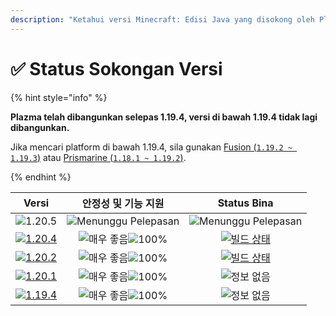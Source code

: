 ```yaml
---
description: "Ketahui versi Minecraft: Edisi Java yang disokong oleh Plazma."
---
```


# ✅ Status Sokongan Versi

{% hint style="info" %}

**Plazma telah dibangunkan selepas 1.19.4, versi di bawah 1.19.4 tidak lagi dibangunkan.**

Jika mencari platform di bawah 1.19.4, sila gunakan [Fusion (`1.19.2 ~ 1.19.3`)](https://github.com/RuinedTechnologyUnify/Fusion) atau [Prismarine (`1.18.1 ~ 1.19.2`)](https://github.com/PrismarineTeam/Prismarine).

{% endhint %}

[wtr]: https://badge.plazmamc.org/0/릴리스%20대기중

[ukn]: https://badge.plazmamc.org/0/정보%20없음

[vgd]: https://badge.plazmamc.org/1/매우%20좋음

[100]: https://badge.plazmamc.org/percent/100

|                                       Versi                                       |      안정성    및    기능 지원     |                                           Status Bina                                          |
| :-------------------------------------------------------------------------------: | :------------------------: | :--------------------------------------------------------------------------------------------: |
|                   ![1.20.5](https://badge.plazmamc.org/0/1.20.5)                  | ![Menunggu Pelepasan][wtr] |                                   ![Menunggu Pelepasan][wtr]                                   |
| [![1.20.4](https://badge.plazmamc.org/2/1.20.4)](https://git.plazmamc.org/1.20.4) |  ![매우 좋음][vgd]![100%][100] | [![빌드 상태](https://build.plazmamc.org/1.20.4)](https://build.plazmamc.org/1.20.4?redirect=true) |
| [![1.20.2](https://badge.plazmamc.org/6/1.20.2)](https://git.plazmamc.org/1.20.2) |  ![매우 좋음][vgd]![100%][100] | [![빌드 상태](https://build.plazmamc.org/1.20.2)](https://build.plazmamc.org/1.20.2?redirect=true) |
| [![1.20.1](https://badge.plazmamc.org/4/1.20.1)](https://git.plazmamc.org/1.20.1) |  ![매우 좋음][vgd]![100%][100] |                                          ![정보 없음][ukn]                                         |
| [![1.19.4](https://badge.plazmamc.org/4/1.19.4)](https://git.plazmamc.org/1.19.4) |  ![매우 좋음][vgd]![100%][100] |                                          ![정보 없음][ukn]                                         |
